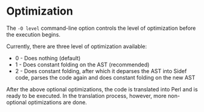 # Optimization

The `-O level` command-line option controls the level of optimization before the execution begins.


Currently, there are three level of optimization available:

* 0 - Does nothing (default)
* 1 - Does constant folding on the AST (recommended)
* 2 - Does constant folding, after which it deparses the AST into Sidef code, parses the code again and does constant folding on the new AST


After the above optional optimizations, the code is translated into Perl and is ready to be executed. In the translation process, however, more non-optional optimizations are done.
